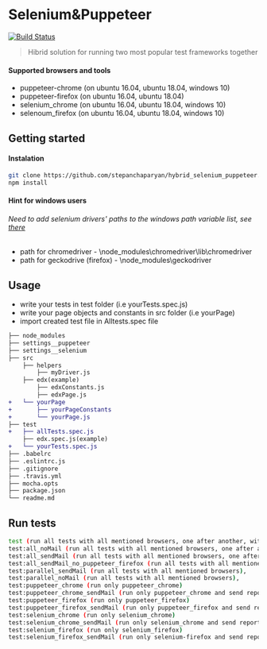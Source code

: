 # Selenium&Puppeteer

[![Build Status](https://travis-ci.org/stepanchaparyan/hybrid_selenium_puppeteer.svg?branch=master)](https://travis-ci.org/stepanchaparyan/hybrid_selenium_puppeteer)

> Hibrid solution for running two most popular test frameworks together

#### Supported browsers and tools
* puppeteer-chrome (on ubuntu 16.04, ubuntu 18.04, windows 10)
* puppeteer-firefox (on ubuntu 16.04, ubuntu 18.04)
* selenium_chrome (on ubuntu 16.04, ubuntu 18.04, windows 10)
* selenoum_firefox (on ubuntu 16.04, ubuntu 18.04, windows 10)

## Getting started
#### Instalation
```sh
git clone https://github.com/stepanchaparyan/hybrid_selenium_puppeteer.git
npm install
```

#### Hint for windows users
###### Need to add selenium drivers' paths to the windows path variable list, see  [there](https://docs.alfresco.com/4.2/tasks/fot-addpath.html)
* path for chromedriver - \node_modules\chromedriver\lib\chromedriver
* path for geckodrive (firefox) - \node_modules\geckodriver
## Usage
* write your tests in test folder (i.e yourTests.spec.js)
* write your page objects and constants in src folder (i.e yourPage)
* import created test file in Alltests.spec file

```diff
├── node_modules
├── settings__puppeteer
├── settings__selenium
├── src
    ├── helpers
        ├── myDriver.js
    ├── edx(example)
        ├── edxConstants.js
        ├── edxPage.js
+   └── yourPage
+       ├── yourPageConstants
+       └── yourPage.js
├── test
+   ├── allTests.spec.js
    ├── edx.spec.js(example)
+   └── yourTests.spec.js
├── .babelrc
├── .eslintrc.js
├── .gitignore
├── .travis.yml
├── mocha.opts
├── package.json
└── readme.md
```

## Run tests
```sh
test (run all tests with all mentioned browsers, one after another, without sending report mail)
test:all_noMail (run all tests with all mentioned browsers, one after another, without sending report mail)
test:all_sendMail (run all tests with all mentioned browsers, one after another, with sending report mail)
test:all_sendMail_no_puppeteer_firefox (run all tests with all mentioned browsers, except puppeteer_firefox (for windows), one after another),
test:parallel_sendMail (run all tests with all mentioned browsers),
test:parallel_noMail (run all tests with all mentioned browsers), 
test:puppeteer_chrome (run only puppeteer_chrome)
test:puppeteer_chrome_sendMail (run only puppeteer_chrome and send report mail)
test:puppeteer_firefox (run only puppeteer_firefox)
test:puppeteer_firefox_sendMail (run only puppeteer_firefox and send report mail) 
test:selenium_chrome (run only selenium_chrome)
test:selenium_chrome_sendMail (run only selenium_chrome and send report mail)
test:selenium_firefox (run only selenium_firefox)
test:selenium_firefox_sendMail (run only selenium-firefox and send report mail)

```
